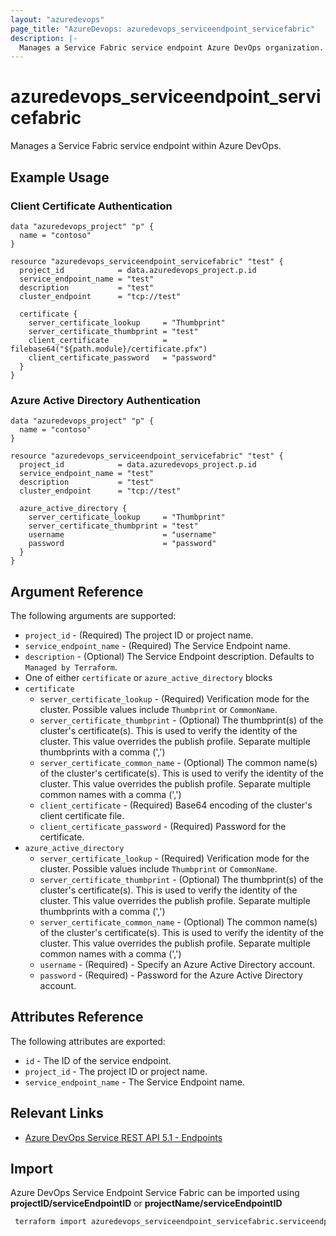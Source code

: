 ```yaml
---
layout: "azuredevops"
page_title: "AzureDevops: azuredevops_serviceendpoint_servicefabric"
description: |-
  Manages a Service Fabric service endpoint Azure DevOps organization.
---
```


# azuredevops_serviceendpoint_servicefabric

Manages a Service Fabric service endpoint within Azure DevOps.

## Example Usage

### Client Certificate Authentication

```hcl
data "azuredevops_project" "p" {
  name = "contoso"
}

resource "azuredevops_serviceendpoint_servicefabric" "test" {
  project_id            = data.azuredevops_project.p.id
  service_endpoint_name = "test"
  description           = "test"
  cluster_endpoint      = "tcp://test"

  certificate {
    server_certificate_lookup     = "Thumbprint"
    server_certificate_thumbprint = "test"
    client_certificate            = filebase64("${path.module}/certificate.pfx")
    client_certificate_password   = "password"
  }
}
```

### Azure Active Directory Authentication

```hcl
data "azuredevops_project" "p" {
  name = "contoso"
}

resource "azuredevops_serviceendpoint_servicefabric" "test" {
  project_id            = data.azuredevops_project.p.id
  service_endpoint_name = "test"
  description           = "test"
  cluster_endpoint      = "tcp://test"

  azure_active_directory {
    server_certificate_lookup     = "Thumbprint"
    server_certificate_thumbprint = "test"
    username                      = "username"
    password                      = "password"
  }
}
```

## Argument Reference

The following arguments are supported:

- `project_id` - (Required) The project ID or project name.
- `service_endpoint_name` - (Required) The Service Endpoint name.
- `description` - (Optional) The Service Endpoint description. Defaults to `Managed by Terraform`.
- One of either `certificate` or `azure_active_directory` blocks
- `certificate`
  - `server_certificate_lookup` - (Required) Verification mode for the cluster. Possible values include `Thumbprint` or `CommonName`.
  - `server_certificate_thumbprint` - (Optional) The thumbprint(s) of the cluster's certificate(s). This is used to verify the identity of the cluster. This value overrides the publish profile. Separate multiple thumbprints with a comma (',')
  - `server_certificate_common_name` - (Optional) The common name(s) of the cluster's certificate(s). This is used to verify the identity of the cluster. This value overrides the publish profile. Separate multiple common names with a comma (',')
  - `client_certificate` - (Required) Base64 encoding of the cluster's client certificate file.
  - `client_certificate_password` - (Required) Password for the certificate.
- `azure_active_directory`
  - `server_certificate_lookup` - (Required) Verification mode for the cluster. Possible values include `Thumbprint` or `CommonName`.
  - `server_certificate_thumbprint` - (Optional) The thumbprint(s) of the cluster's certificate(s). This is used to verify the identity of the cluster. This value overrides the publish profile. Separate multiple thumbprints with a comma (',')
  - `server_certificate_common_name` - (Optional) The common name(s) of the cluster's certificate(s). This is used to verify the identity of the cluster. This value overrides the publish profile. Separate multiple common names with a comma (',')
  - `username` - (Required) - Specify an Azure Active Directory account.
  - `password` - (Required) - Password for the Azure Active Directory account.

## Attributes Reference

The following attributes are exported:

- `id` - The ID of the service endpoint.
- `project_id` - The project ID or project name.
- `service_endpoint_name` - The Service Endpoint name.

## Relevant Links

- [Azure DevOps Service REST API 5.1 - Endpoints](https://docs.microsoft.com/en-us/rest/api/azure/devops/serviceendpoint/endpoints?view=azure-devops-rest-5.1)

## Import

Azure DevOps Service Endpoint Service Fabric can be imported using **projectID/serviceEndpointID** or **projectName/serviceEndpointID**

```sh
 terraform import azuredevops_serviceendpoint_servicefabric.serviceendpoint 00000000-0000-0000-0000-000000000000/00000000-0000-0000-0000-000000000000
```

